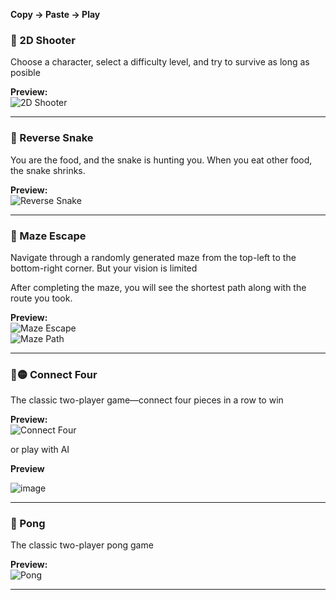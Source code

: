 **Copy → Paste → Play**  



### 🔫 2D Shooter  
Choose a character, select a difficulty level, and try to survive as long as posible

**Preview:**  
![2D Shooter](https://github.com/user-attachments/assets/a828c657-1c04-4556-80db-cf08fb6989da)  

---

### 🐍 Reverse Snake  
You are the food, and the snake is hunting you. When you eat other food, the snake shrinks.  

**Preview:**  
![Reverse Snake](https://github.com/user-attachments/assets/e47a8fad-d439-4fa8-80b7-12aa9bd8373d)  

---

### 🔲 Maze Escape  
Navigate through a randomly generated maze from the top-left to the bottom-right corner. But your vision is limited

After completing the maze, you will see the shortest path along with the route you took.  

**Preview:**  
![Maze Escape](https://github.com/user-attachments/assets/3d6a2307-5f9b-40c0-a974-a6826b657d8e)  
![Maze Path](https://github.com/user-attachments/assets/698c6117-683f-4eff-8156-da207cccb245)  

---

### 🔴🟡 Connect Four  
The classic two-player game—connect four pieces in a row to win

**Preview:**  
![Connect Four](https://github.com/user-attachments/assets/c48c1c4f-4856-4bb4-93d1-49fde5fa8c4b)  

or play with AI

**Preview**

![image](https://github.com/user-attachments/assets/247627f1-1373-49b2-a028-160644e91ce9)


---

### 🏓 Pong  
The classic two-player pong game

**Preview:**  
![Pong](https://github.com/user-attachments/assets/1d42d277-c57f-4908-9110-55e4f108e799)  

---
